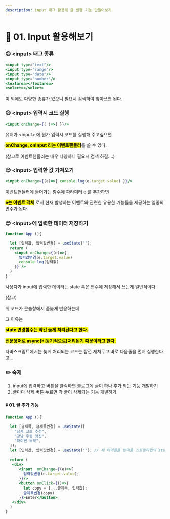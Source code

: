 ```yaml
---
description: input 태그 활용해 글 발행 기능 만들어보기
---
```


# 🧚 01. Input 활용해보기



### 😊 \<input> 태그 종류

```jsx
<input type="text"/>
<input type="range"/>
<input type="date"/>
<input type="number"/>
<textarea></textarea>
<select></select>
```

이 외에도 다양한 종류가 있으니 필요시 검색하여 찾아쓰면 된다.





### 😊 \<input> 입력시 코드 실행

```jsx
<input onChange={( )=>{ }}/>
```

유저가 \<input> 에 뭔가 입력시 코드를 실행해 주고싶으면

<mark style="background-color:yellow;">**onChange, onInput 라는 이벤트핸들러**</mark>를 쓸 수 있다.

(참고로 이벤트핸들러는 매우 다양하니 필요시 검색 하길....)





### 😊 \<input> 입력한 값 가져오기

```jsx
<input onChange={(e)=>{ console.log(e.target.value) }}/>
```

이벤트핸들러에 들어가는 함수에 파라미터 e 를 추가하면

<mark style="background-color:yellow;">**e는 이벤트 객체**</mark> 로서 현재 발생하는 이벤트와 관련한 유용한 기능들을 제공하는 일종의 변수가 된다.





### 😊 \<Input>에 입력한 데이터 저장하기

```jsx
function App (){

  let [입력값, 입력값변경] = useState('');
  return (
    <input onChange={(e)=>{ 
      입력값변경(e.target.value) 
      console.log(입력값)
    }} />
  )
}
```

사용자가 input에 입력한 데이터는 state 혹은 변수에 저장해서 쓰는게 일반적이다



(참고)

위 코드가 콘솔창에서 좀늦게 반응하는데&#x20;

그 이유는

<mark style="background-color:yellow;">**state 변경함수는 약간 늦게 처리된다고 한다.**</mark>&#x20;

<mark style="background-color:yellow;">**전문용어로 async(비동기적으로)처리된기 때문이라고 한다.**</mark>

자바스크립트에서는 늦게 처리되는 코드는 잠깐 제쳐두고 바로 다음줄을 먼저 실행한다고...





### ✏️ 숙제

1. input에 입력하고 버튼을 클릭하면 블로그에 글이 하나 추가 되는 기능 개발하기
2. 글마다 삭제 버튼 누르면 각 글이 삭제되는 기능 개발하기



#### ⬇️ 01. 글 추가 기능

```jsx
function App (){

  let [글제목, 글제목변경] = useState([
    "남자 코트 추천",
    "강남 우동 맛집",
    "파이썬 독학",
  ]);
  let [입력값, 입력값변경] = useState(''); // 새 타이틀을 받아올 스트링타입의 state 생성
  
  return (
   <div>
      <input  onChange={(e)=>{
        입력값변경(e.target.value);
      }}/>
      <button onClick={()=>{
        let copy = [...글제목, 입력값];
        글제목변경(copy)
      }}>Enter</button>
   </div>
  )
}
```

